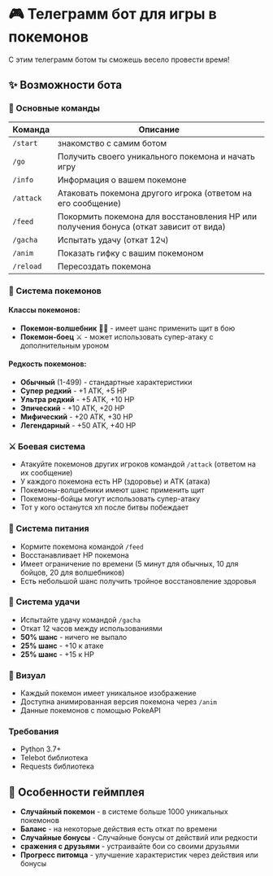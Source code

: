 # 🎮 Телеграмм бот для игры в покемонов
С этим телеграмм ботом ты сможешь весело провести время!
## ✨ Возможности бота

### 🎯 Основные команды

| Команда | Описание |
|---------|-----------|
| `/start` | знакомство с самим ботом |
| `/go` | Получить своего уникального покемона и начать игру |
| `/info` | Информация о вашем покемоне |
| `/attack` | Атаковать покемона другого игрока (ответом на его сообщение) |
| `/feed` | Покормить покемона для восстановления HP или получения бонуса (откат зависит от вида) |
| `/gacha` | Испытать удачу (откат 12ч) |
| `/anim` | Показать гифку с вашим покемоном |
| `/reload` | Пересоздать покемона  |

### 🐾 Система покемонов

#### Классы покемонов:
- **Покемон-волшебник** 🧙‍♂️ - имеет шанс применить щит в бою
- **Покемон-боец** ⚔️ - может использовать супер-атаку с дополнительным уроном

#### Редкость покемонов:
- **Обычный** (1-499) - стандартные характеристики
- **Супер редкий** - +1 ATK, +5 HP
- **Ультра редкий** - +5 ATK, +10 HP
- **Эпический** - +10 ATK, +20 HP
- **Мифический** - +20 ATK, +30 HP
- **Легендарный** - +50 ATK, +40 HP

### ⚔️ Боевая система

- Атакуйте покемонов других игроков командой `/attack` (ответом на их сообщение)
- У каждого покемона есть HP (здоровье) и ATK (атака)
- Покемоны-волшебники имеют шанс применить щит
- Покемоны-бойцы могут использовать супер-атаку
- Тот у кого останутся хп после битвы побеждает

### 🍖 Система питания

- Кормите покемона командой `/feed`
- Восстанавливает HP покемона
- Имеет ограничение по времени (5 минут для обычных, 10 для бойцов, 20 для волшебников)
- Есть небольшой шанс получить тройное восстановление здоровья

### 🎰 Система удачи

- Испытайте удачу командой `/gacha`
- Откат 12 часов между использованиями
- **50% шанс** - ничего не выпало
- **25% шанс** - +10 к атаке
- **25% шанс** - +15 к HP

### 🎨 Визуал

- Каждый покемон имеет уникальное изображение
- Доступна анимированная версия покемона через `/anim`
- Данные покемонов с помощью PokeAPI

### Требования
- Python 3.7+
- Telebot библиотека
- Requests библиотека

## 🎲 Особенности геймплея

- **Случайный покемон** - в системе больше 1000 уникальных покемонов
- **Баланс** - на некоторые действия есть откат по времени
- **Случайные бонусы** - Случайные бонусы от действий или редкости
- **сражения с друзьями** - устраивайте бои со своими друзьями
- **Прогресс питомца** - улучшение характеристик через действия или бонусы

